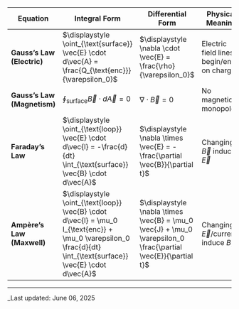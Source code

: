 | Equation                   | Integral Form                                                                                                          | Differential Form                                                    | Physical Meaning                          |
|----------------------------|-----------------------------------------------------------------------------------------------------------------------|----------------------------------------------------------------------|-------------------------------------------|
| **Gauss’s Law (Electric)** | $\displaystyle \oint_{\text{surface}} \vec{E} \cdot d\vec{A} = \frac{Q_{\text{enc}}}{\varepsilon_0}$                  | $\displaystyle \nabla \cdot \vec{E} = \frac{\rho}{\varepsilon_0}$    | Electric field lines begin/end on charges |
| **Gauss’s Law (Magnetism)**| $\displaystyle \oint_{\text{surface}} \vec{B} \cdot d\vec{A} = 0$                                                     | $\displaystyle \nabla \cdot \vec{B} = 0$                             | No magnetic monopoles                     |
| **Faraday’s Law**          | $\displaystyle \oint_{\text{loop}} \vec{E} \cdot d\vec{l} = -\frac{d}{dt} \int_{\text{surface}} \vec{B} \cdot d\vec{A}$ | $\displaystyle \nabla \times \vec{E} = -\frac{\partial \vec{B}}{\partial t}$ | Changing $\vec{B}$ induces $\vec{E}$         |
| **Ampère’s Law (Maxwell)** | $\displaystyle \oint_{\text{loop}} \vec{B} \cdot d\vec{l} = \mu_0 I_{\text{enc}} + \mu_0 \varepsilon_0 \frac{d}{dt} \int_{\text{surface}} \vec{E} \cdot d\vec{A}$ | $\displaystyle \nabla \times \vec{B} = \mu_0 \vec{J} + \mu_0 \varepsilon_0 \frac{\partial \vec{E}}{\partial t}$ | Changing $\vec{E}$/currents induce $\vec{B}$ |


---
_Last updated: June 06, 2025
